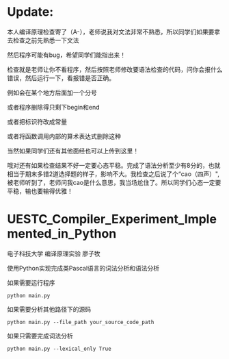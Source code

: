 # Update:
本人编译原理检查寄了（A-），老师说我对文法非常不熟悉，所以同学们如果要拿去检查之前先熟悉一下文法

然后程序可能有bug，希望同学们能指出来！

检查就是老师让你不看程序，然后按照老师修改要语法检查的代码，问你会报什么错误，然后运行一下，看报错是否正确。

例如会在某个地方后面加一个分号

或者程序删除得只剩下begin和end

或者把标识符改成常量

或者将函数调用内部的算术表达式删除这种

当然如果同学们还有其他面经也可以上传到这里！

哦对还有如果检查结果不好一定要心态平稳。完成了语法分析至少有8分的，也就相当于期末多错2道选择题的样子，影响不大。我检查之后说了个“cao（四声）",被老师听到了，老师问我cao是什么意思，我当场尬住了。所以同学们心态一定要平稳，输也要输得优雅！

# UESTC_Compiler_Experiment_Implemented_in_Python

电子科技大学 编译原理实验 廖子牧

使用Python实现完成类Pascal语言的词法分析和语法分析


如果需要运行程序
```angular2html
python main.py
```

如果需要分析其他路径下的源码
```angular2html
python main.py --file_path your_source_code_path
```

如果只需要完成词法分析
```angular2html
python main.py --lexical_only True
```
